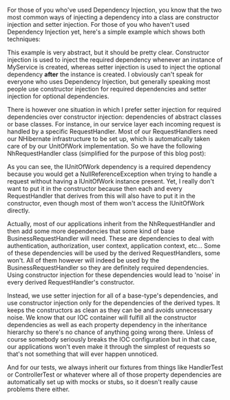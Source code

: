 For those of you who've used Dependency Injection, you know that the two most common ways of injecting a dependency into a class are constructor injection and setter injection.  For those of you who haven't used Dependency Injection yet, here's a simple example which shows both techniques:

<script src="https://gist.github.com/3685270.js?file=s1.cs"></script>

This example is very abstract, but it should be pretty clear.  Constructor injection is used to inject the required dependency whenever an instance of MyService is created, whereas setter injection is used to inject the optional dependency <strong>after</strong> the instance is created.  I obviously can't speak for everyone who uses Dependency Injection, but generally speaking most people use constructor injection for required dependencies and setter injection for optional dependencies.

There is however one situation in which I prefer setter injection for required dependencies over constructor injection: dependencies of abstract classes or base classes.  For instance, in our service layer each incoming request is handled by a specific RequestHandler.  Most of our RequestHandlers need our NHibernate infrastructure to be set up, which is automatically taken care of by our UnitOfWork implementation.  So we have the following NhRequestHandler class (simplified for the purpose of this blog post):

<script src="https://gist.github.com/3685270.js?file=s2.cs"></script>

As you can see, the IUnitOfWork dependency is a required dependency because you would get a NullReferenceException when trying to handle a request without having a IUnitOfWork instance present.  Yet, I really don't want to put it in the constructor because then each and every RequestHandler that derives from this will also have to put it in the constructor, even though most of them won't access the IUnitOfWork directly.

Actually, most of our applications inherit from the NhRequestHandler and then add some more dependencies that some kind of base BusinessRequestHandler will need.  These are dependencies to deal with authentication, authorization, user context, application context, etc... Some of these dependencies will be used by the derived RequestHandlers, some won't.  All of them however will indeed be used by the BusinessRequestHandler so they are definitely required dependencies.  Using constructor injection for these dependencies would lead to 'noise' in every derived RequestHandler's constructor.

Instead, we use setter injection for all of a base-type's dependencies, and use constructor injection only for the dependencies of the derived types.  It keeps the constructors as clean as they can be and avoids unnecessary noise.  We know that our IOC container will fulfill all the constructor dependencies as well as each property dependency in the inheritance hierarchy so there's no chance of anything going wrong there.  Unless of course somebody seriously breaks the IOC configuration but in that case, our applications won't even make it through the simplest of requests so that's not something that will ever happen unnoticed.

And for our tests, we always inherit our fixtures from things like HandlerTest or ControllerTest or whatever where all of those property dependencies are automatically set up with mocks or stubs, so it doesn't really cause problems there either.